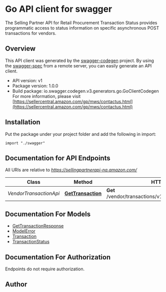 # Go API client for swagger

The Selling Partner API for Retail Procurement Transaction Status provides programmatic access to status information on specific asynchronous POST transactions for vendors.

## Overview
This API client was generated by the [swagger-codegen](https://github.com/swagger-api/swagger-codegen) project.  By using the [swagger-spec](https://github.com/swagger-api/swagger-spec) from a remote server, you can easily generate an API client.

- API version: v1
- Package version: 1.0.0
- Build package: io.swagger.codegen.v3.generators.go.GoClientCodegen
For more information, please visit [https://sellercentral.amazon.com/gp/mws/contactus.html](https://sellercentral.amazon.com/gp/mws/contactus.html)

## Installation
Put the package under your project folder and add the following in import:
```golang
import "./swagger"
```

## Documentation for API Endpoints

All URIs are relative to *https://sellingpartnerapi-na.amazon.com/*

Class | Method | HTTP request | Description
------------ | ------------- | ------------- | -------------
*VendorTransactionApi* | [**GetTransaction**](docs/VendorTransactionApi.md#gettransaction) | **Get** /vendor/transactions/v1/transactions/{transactionId} | 

## Documentation For Models

 - [GetTransactionResponse](docs/GetTransactionResponse.md)
 - [ModelError](docs/ModelError.md)
 - [Transaction](docs/Transaction.md)
 - [TransactionStatus](docs/TransactionStatus.md)

## Documentation For Authorization
 Endpoints do not require authorization.


## Author


